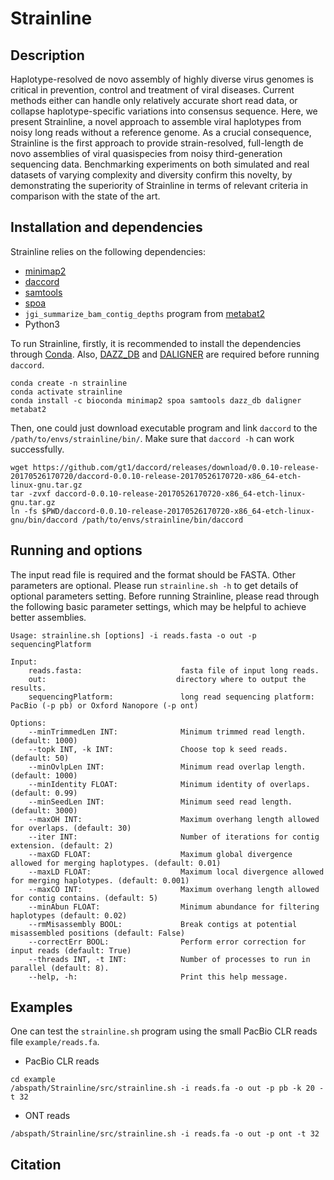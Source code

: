 # Strainline
## Description

Haplotype-resolved de novo assembly of highly diverse virus genomes is critical in prevention, control and treatment of viral diseases. Current methods either can handle only relatively accurate short read data, or collapse haplotype-specific variations into consensus sequence. Here, we present Strainline, a novel approach to assemble viral haplotypes from noisy long reads without a reference genome. As a crucial consequence, Strainline is the first approach to provide strain-resolved, full-length de novo assemblies of viral quasispecies from noisy third-generation sequencing data.  Benchmarking experiments on both simulated and real datasets of varying complexity and diversity confirm this novelty, by demonstrating the superiority of Strainline in terms of relevant criteria in comparison with the state of the art.

## Installation and dependencies

Strainline relies on the following dependencies:
- [minimap2](https://github.com/lh3/minimap2)
- [daccord](https://github.com/gt1/daccord)
- [samtools](http://www.htslib.org/)
- [spoa](https://github.com/rvaser/spoa)
- `jgi_summarize_bam_contig_depths` program from [metabat2](https://bitbucket.org/berkeleylab/metabat/src/master/)
- Python3


To run Strainline, firstly, it is recommended to install the dependencies through [Conda](https://docs.conda.io/en/latest/).
Also, [DAZZ_DB](https://github.com/thegenemyers/DAZZ_DB) and [DALIGNER](https://github.com/thegenemyers/DALIGNER) 
are required before running `daccord`.
```
conda create -n strainline
conda activate strainline
conda install -c bioconda minimap2 spoa samtools dazz_db daligner metabat2
```
Then, one could just download executable program and link `daccord` to the `/path/to/envs/strainline/bin/`. Make sure that `daccord -h` can work successfully.
```
wget https://github.com/gt1/daccord/releases/download/0.0.10-release-20170526170720/daccord-0.0.10-release-20170526170720-x86_64-etch-linux-gnu.tar.gz
tar -zvxf daccord-0.0.10-release-20170526170720-x86_64-etch-linux-gnu.tar.gz 
ln -fs $PWD/daccord-0.0.10-release-20170526170720-x86_64-etch-linux-gnu/bin/daccord /path/to/envs/strainline/bin/daccord
```

## Running and options
The input read file is required and the format should be FASTA. Other parameters are optional.
Please run `strainline.sh -h` to get details of optional parameters setting.
Before running Strainline, please read through the following basic parameter settings,
which may be helpful to achieve better assemblies. 
```
Usage: strainline.sh [options] -i reads.fasta -o out -p sequencingPlatform

Input:
	reads.fasta:                      fasta file of input long reads.
	out:                             directory where to output the results.
	sequencingPlatform:               long read sequencing platform: PacBio (-p pb) or Oxford Nanopore (-p ont)

Options:
	--minTrimmedLen INT:              Minimum trimmed read length. (default: 1000)
	--topk INT, -k INT:               Choose top k seed reads. (default: 50)
	--minOvlpLen INT:                 Minimum read overlap length. (default: 1000)
	--minIdentity FLOAT:              Minimum identity of overlaps. (default: 0.99)
	--minSeedLen INT:                 Minimum seed read length. (default: 3000)
	--maxOH INT:                      Maximum overhang length allowed for overlaps. (default: 30)
	--iter INT:                       Number of iterations for contig extension. (default: 2)
	--maxGD FLOAT:                    Maximum global divergence allowed for merging haplotypes. (default: 0.01)
	--maxLD FLOAT:                    Maximum local divergence allowed for merging haplotypes. (default: 0.001)
	--maxCO INT:                      Maximum overhang length allowed for contig contains. (default: 5)
	--minAbun FLOAT:                  Minimum abundance for filtering haplotypes (default: 0.02)
	--rmMisassembly BOOL:             Break contigs at potential misassembled positions (default: False)
	--correctErr BOOL:                Perform error correction for input reads (default: True)
	--threads INT, -t INT:            Number of processes to run in parallel (default: 8).
	--help, -h:                       Print this help message.
```


## Examples

One can test the `strainline.sh` program using the small PacBio CLR reads file `example/reads.fa`.
- PacBio CLR reads
```
cd example
/abspath/Strainline/src/strainline.sh -i reads.fa -o out -p pb -k 20 -t 32
```

- ONT reads
```
/abspath/Strainline/src/strainline.sh -i reads.fa -o out -p ont -t 32
```


## Citation